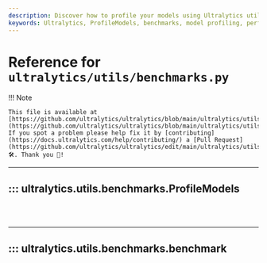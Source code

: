 ```yaml
---
description: Discover how to profile your models using Ultralytics utilities. Enhance performance, optimize your benchmarks, and learn best practices.
keywords: Ultralytics, ProfileModels, benchmarks, model profiling, performance optimization
---
```


# Reference for `ultralytics/utils/benchmarks.py`

!!! Note

    This file is available at [https://github.com/ultralytics/ultralytics/blob/main/ultralytics/utils/benchmarks.py](https://github.com/ultralytics/ultralytics/blob/main/ultralytics/utils/benchmarks.py). If you spot a problem please help fix it by [contributing](https://docs.ultralytics.com/help/contributing/) a [Pull Request](https://github.com/ultralytics/ultralytics/edit/main/ultralytics/utils/benchmarks.py) 🛠️. Thank you 🙏!

---
## ::: ultralytics.utils.benchmarks.ProfileModels
<br><br>

---
## ::: ultralytics.utils.benchmarks.benchmark
<br><br>
